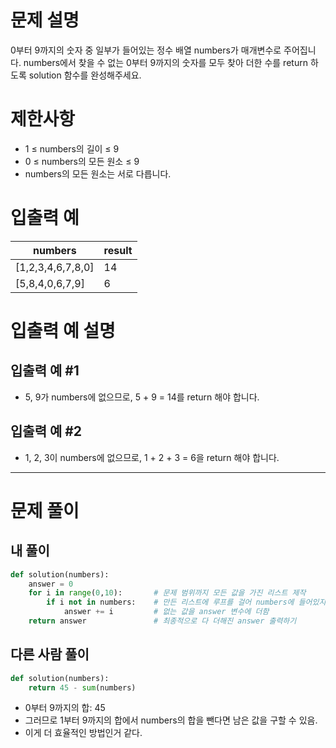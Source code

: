 # 문제 설명
0부터 9까지의 숫자 중 일부가 들어있는 정수 배열 numbers가 매개변수로 주어집니다. numbers에서 찾을 수 없는 0부터 9까지의 숫자를 모두 찾아 더한 수를 return 하도록 solution 함수를 완성해주세요.

# 제한사항
- 1 ≤ numbers의 길이 ≤ 9
- 0 ≤ numbers의 모든 원소 ≤ 9
- numbers의 모든 원소는 서로 다릅니다.

# 입출력 예
|numbers|result|
|--|--|
|[1,2,3,4,6,7,8,0]|14|
|[5,8,4,0,6,7,9]|6|

# 입출력 예 설명

## 입출력 예 #1
- 5, 9가 numbers에 없으므로, 5 + 9 = 14를 return 해야 합니다.

## 입출력 예 #2
- 1, 2, 3이 numbers에 없으므로, 1 + 2 + 3 = 6을 return 해야 합니다.

---

# 문제 풀이
## 내 풀이

```python
def solution(numbers):
    answer = 0
    for i in range(0,10):       # 문제 범위까지 모든 값을 가진 리스트 제작    
        if i not in numbers:    # 만든 리스트에 루프를 걸어 numbers에 들어있지 않은 값을 찾음 
            answer += i         # 없는 값을 answer 변수에 더함
    return answer               # 최종적으로 다 더해진 answer 출력하기
```

## 다른 사람 풀이

```python
def solution(numbers):
    return 45 - sum(numbers)
```
- 0부터 9까지의 합: 45
- 그러므로 1부터 9까지의 합에서 numbers의 합을 뺀다면 남은 값을 구할 수 있음.
- 이게 더 효율적인 방법인거 같다.
